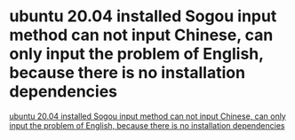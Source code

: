 # ubuntu 20.04 installed Sogou input method can not input Chinese, can only input the problem of English, because there is no installation dependencies
[ubuntu 20.04 installed Sogou input method can not input Chinese, can only input the problem of English, because there is no installation dependencies](https://aiwithcloud.com/2022/09/19/ubuntu_20-04_installed_sogou_input_method_can_not_input_chinese_can_only_input_the_problem_of_english_because_there_is_no_installation_dependencies/)